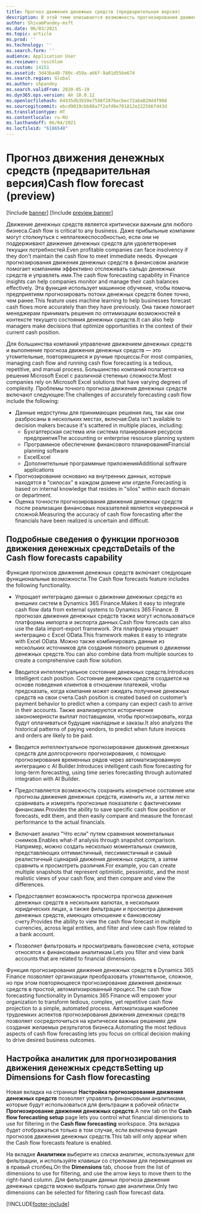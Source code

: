 ```yaml
---
title: Прогноз движения денежных средств (предварительная версия)
description: В этой теме описывается возможность прогнозирования движения денежных средств.
author: ShivamPandey-msft
ms.date: 06/03/2021
ms.topic: article
ms.prod: ''
ms.technology: ''
ms.search.form: ''
audience: Application User
ms.reviewer: roschlom
ms.custom: 14151
ms.assetid: 3d43ba40-780c-459a-a66f-9a01d556e674
ms.search.region: Global
ms.author: shpandey
ms.search.validFrom: 2020-05-19
ms.dyn365.ops.version: AX 10.0.12
ms.openlocfilehash: 64935db3b50e7598f2076ecbec72aba020d4f908
ms.sourcegitcommit: ebcd9019cbb88a7f2afd9e701812e222566fd43d
ms.translationtype: HT
ms.contentlocale: ru-RU
ms.lasthandoff: 06/04/2021
ms.locfileid: "6186548"
---
```

# <a name="cash-flow-forecast-preview"></a><span data-ttu-id="f9592-103">Прогноз движения денежных средств (предварительная версия)</span><span class="sxs-lookup"><span data-stu-id="f9592-103">Cash flow forecast (preview)</span></span>

[!include [banner](../includes/banner.md)]
[!include [preview banner](../includes/preview-banner.md)]

<span data-ttu-id="f9592-104">Движение денежных средств является критически важным для любого бизнеса.</span><span class="sxs-lookup"><span data-stu-id="f9592-104">Cash flow is critical to any business.</span></span> <span data-ttu-id="f9592-105">Даже прибыльные компании могут столкнуться с неплатежеспособностью, если они не поддерживают движение денежных средств для удовлетворения текущих потребностей.</span><span class="sxs-lookup"><span data-stu-id="f9592-105">Even profitable companies can face insolvency if they don't maintain the cash flow to meet immediate needs.</span></span> <span data-ttu-id="f9592-106">Функция прогнозирования движения денежных средств в финансовом анализе помогает компаниям эффективно отслеживать сальдо денежных средств и управлять ими.</span><span class="sxs-lookup"><span data-stu-id="f9592-106">The cash flow forecasting capability in Finance insights can help companies monitor and manage their cash balances effectively.</span></span> <span data-ttu-id="f9592-107">Эта функция использует машинное обучение, чтобы помочь предприятиям прогнозировать потоки денежных средств более точно, чем ранее.</span><span class="sxs-lookup"><span data-stu-id="f9592-107">This feature uses machine learning to help businesses forecast cash flows more accurately than they have previously.</span></span> <span data-ttu-id="f9592-108">Она также помогает менеджерам принимать решения по оптимизации возможностей в контексте текущего состояния денежных средств.</span><span class="sxs-lookup"><span data-stu-id="f9592-108">It can also help managers make decisions that optimize opportunities in the context of their current cash position.</span></span> 

<span data-ttu-id="f9592-109">Для большинства компаний управление движением денежных средств и выполнение прогноза движения денежных средств — это утомительные, повторяющиеся и ручные процессы.</span><span class="sxs-lookup"><span data-stu-id="f9592-109">For most companies, managing cash flow and running cash flow forecasting is a tedious, repetitive, and manual process.</span></span> <span data-ttu-id="f9592-110">Большинство компаний полагается на решения Microsoft Excel с различной степенью сложности.</span><span class="sxs-lookup"><span data-stu-id="f9592-110">Most companies rely on Microsoft Excel solutions that have varying degrees of complexity.</span></span> <span data-ttu-id="f9592-111">Проблемы точного прогноза движения денежных средств включают следующее:</span><span class="sxs-lookup"><span data-stu-id="f9592-111">The challenges of accurately forecasting cash flow include the following:</span></span>

- <span data-ttu-id="f9592-112">Данные недоступны для принимающих решения лиц, так как они разбросаны в нескольких местах, включая:</span><span class="sxs-lookup"><span data-stu-id="f9592-112">Data isn't available to decision makers because it's scattered in multiple places, including:</span></span> 
  - <span data-ttu-id="f9592-113">Бухгалтерская система или система планирования ресурсов предприятия</span><span class="sxs-lookup"><span data-stu-id="f9592-113">The accounting or enterprise resource planning system</span></span>
  - <span data-ttu-id="f9592-114">Программное обеспечение финансового планирования</span><span class="sxs-lookup"><span data-stu-id="f9592-114">Financial planning software</span></span>
  - <span data-ttu-id="f9592-115">Excel</span><span class="sxs-lookup"><span data-stu-id="f9592-115">Excel</span></span>
  - <span data-ttu-id="f9592-116">Дополнительные программные приложения</span><span class="sxs-lookup"><span data-stu-id="f9592-116">Additional software applications</span></span> 
- <span data-ttu-id="f9592-117">Прогнозирование основано на внутренних данных, которые находятся в "силосах" в каждом домене или отделе.</span><span class="sxs-lookup"><span data-stu-id="f9592-117">Forecasting is based on internal knowledge that resides in "silos" within each domain or department.</span></span>
- <span data-ttu-id="f9592-118">Оценка точности прогнозирования движения денежных средств после реализации финансовых показателей является неуверенной и сложной.</span><span class="sxs-lookup"><span data-stu-id="f9592-118">Measuring the accuracy of cash flow forecasting after the financials have been realized is uncertain and difficult.</span></span>
    
## <a name="details-of-the-cash-flow-forecasts-capability"></a><span data-ttu-id="f9592-119">Подробные сведения о функции прогнозов движения денежных средств</span><span class="sxs-lookup"><span data-stu-id="f9592-119">Details of the Cash flow forecasts capability</span></span>
<span data-ttu-id="f9592-120">Функция прогнозов движения денежных средств включает следующие функциональные возможности.</span><span class="sxs-lookup"><span data-stu-id="f9592-120">The Cash flow forecasts feature includes the following functionality.</span></span> 

- <span data-ttu-id="f9592-121">Упрощает интеграцию данных о движении денежных средств из внешних систем в Dynamics 365 Finance.</span><span class="sxs-lookup"><span data-stu-id="f9592-121">Makes it easy to integrate cash flow data from external systems to Dynamics 365 Finance.</span></span> <span data-ttu-id="f9592-122">В прогнозах движения денежных средств также могут использоваться платформы импорта и экспорта данных.</span><span class="sxs-lookup"><span data-stu-id="f9592-122">Cash flow forecasts can also use the data import-export framework.</span></span> <span data-ttu-id="f9592-123">Эта платформа упрощает интеграцию с Excel OData.</span><span class="sxs-lookup"><span data-stu-id="f9592-123">This framework makes it easy to integrate with Excel OData.</span></span> <span data-ttu-id="f9592-124">Можно также комбинировать данные из нескольких источников для создания полного решения о движении денежных средств.</span><span class="sxs-lookup"><span data-stu-id="f9592-124">You can also combine data from multiple sources to create a comprehensive cash flow solution.</span></span> 

- <span data-ttu-id="f9592-125">Вводится интеллектуальное состояние денежных средств.</span><span class="sxs-lookup"><span data-stu-id="f9592-125">Introduces intelligent cash position.</span></span> <span data-ttu-id="f9592-126">Состояние денежных средств создается на основе поведения клиентов в отношении платежей, чтобы предсказать, когда компания может ожидать получение денежных средств на свои счета.</span><span class="sxs-lookup"><span data-stu-id="f9592-126">Cash position is created  based on customer’s payment behavior to predict when a company can expect cash to arrive in their accounts.</span></span> <span data-ttu-id="f9592-127">Также анализируются исторические закономерности выплат поставщикам, чтобы прогнозировать, когда будут оплачиваться будущие накладные и заказы.</span><span class="sxs-lookup"><span data-stu-id="f9592-127">It also analyzes the historical patterns of paying vendors, to predict when future invoices and orders are likely to be paid.</span></span> 

- <span data-ttu-id="f9592-128">Вводится интеллектуальное прогнозирование движения денежных средств для долгосрочного прогнозирования, с помощью прогнозирования временных рядов через автоматизированную интеграцию с AI Builder.</span><span class="sxs-lookup"><span data-stu-id="f9592-128">Introduces intelligent cash flow forecasting for long-term forecasting, using time series forecasting through automated integration with AI Builder.</span></span>

- <span data-ttu-id="f9592-129">Предоставляется возможность сохранить конкретное состояние или прогнозы движения денежных средств, изменить их, а затем легко сравнивать и измерять прогнозные показатели с фактическими финансами.</span><span class="sxs-lookup"><span data-stu-id="f9592-129">Provides the ability to save specific cash flow position or forecasts, edit them, and then easily compare and measure the forecast performance to the actual financials.</span></span>

- <span data-ttu-id="f9592-130">Включает анализ "Что если" путем сравнения моментальных снимков.</span><span class="sxs-lookup"><span data-stu-id="f9592-130">Enables what-if analysis through snapshot comparison.</span></span> <span data-ttu-id="f9592-131">Например, можно создать несколько моментальных снимков, представляющих оптимистичный, пессимистичный и самый реалистичный сценарий движения денежных средств, а затем сравнить и просмотреть различия.</span><span class="sxs-lookup"><span data-stu-id="f9592-131">For example, you can create multiple snapshots that represent optimistic, pessimistic, and the most realistic views of your cash flow, and then compare and view the differences.</span></span>

- <span data-ttu-id="f9592-132">Предоставляет возможность просмотра прогноза движения денежных средств в нескольких валютах, в нескольких юридических лицах, а также фильтрации и просмотра движения денежных средств, имеющих отношение к банковскому счету.</span><span class="sxs-lookup"><span data-stu-id="f9592-132">Provides the ability to view the cash flow forecast in multiple currencies, across legal entities, and filter and view cash flow related to a bank account.</span></span> 

- <span data-ttu-id="f9592-133">Позволяет фильтровать и просматривать банковские счета, которые относятся к финансовым аналитикам.</span><span class="sxs-lookup"><span data-stu-id="f9592-133">Lets you filter and view bank accounts that are related to financial dimensions.</span></span>

<span data-ttu-id="f9592-134">Функция прогнозирования движения денежных средств в Dynamics 365 Finance позволяет организации преобразовать утомительное, сложное, но при этом повторяющееся прогнозирование движения денежных средств в простой, автоматизированный процесс.</span><span class="sxs-lookup"><span data-stu-id="f9592-134">The cash flow forecasting functionality in Dynamics 365 Finance will empower your organization to transform tedious, complex, yet repetitive cash flow projection to a simple, automated process.</span></span> <span data-ttu-id="f9592-135">Автоматизация наиболее трудоемких аспектов прогнозирования движения денежных средств позволяет сосредоточиться на критически важных решениях для создания желаемых результатов бизнеса.</span><span class="sxs-lookup"><span data-stu-id="f9592-135">Automating the most tedious aspects of cash flow forecasting lets you focus on critical decision making to drive desired business outcomes.</span></span>

## <a name="setting-up-dimensions-for-cash-flow-forecasting"></a><span data-ttu-id="f9592-136">Настройка аналитик для прогнозирования движения денежных средств</span><span class="sxs-lookup"><span data-stu-id="f9592-136">Setting up Dimensions for Cash flow forecasting</span></span>
<span data-ttu-id="f9592-137">Новая вкладка на странице **Настройка прогнозирования движения денежных средств** позволяет управлять финансовыми аналитиками, которые будут использоваться для фильтрации в рабочей области **Прогнозирование движения денежных средств**.</span><span class="sxs-lookup"><span data-stu-id="f9592-137">A new tab on the **Cash flow forecasting setup** page lets you control what financial dimensions to use for filtering in the **Cash flow forecasting** workspace.</span></span> <span data-ttu-id="f9592-138">Эта вкладка будет отображаться только в том случае, если включена функция прогнозов движения денежных средств.</span><span class="sxs-lookup"><span data-stu-id="f9592-138">This tab will only appear when the Cash flow forecasts feature is enabled.</span></span> 

<span data-ttu-id="f9592-139">На вкладке **Аналитики** выберите из списка аналитик, используемых для фильтрации, и используйте клавиши со стрелками для перемещения их в правый столбец.</span><span class="sxs-lookup"><span data-stu-id="f9592-139">On the **Dimensions** tab, choose from the list of dimensions to use for filtering, and use the arrow keys to move them to the right-hand column.</span></span> <span data-ttu-id="f9592-140">Для фильтрации данных прогноза движения денежных средств можно выбрать только две аналитики.</span><span class="sxs-lookup"><span data-stu-id="f9592-140">Only two dimensions can be selected for filtering cash flow forecast data.</span></span> 

[!INCLUDE[footer-include](../../includes/footer-banner.md)]
